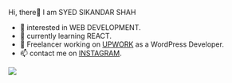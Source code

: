 Hi, there👋 
I am SYED SIKANDAR SHAH

- 👀 interested in WEB DEVELOPMENT.
- 🌱 currently learning REACT.
- 💞️ Freelancer working on [UPWORK](https://www.upwork.com/freelancers/~0111db188090be018c?viewMode=1) as a WordPress Developer.
- 📫 contact me on [INSTAGRAM](https://www.instagram.com/sayedsikandarshah/?fbclid=IwAR1C70jIWINqNzyBIjJlv4BYkVChYF_bsDi7rZ7LTmqedCEWHjGQUNsr-tI).

<img src="https://github-readme-stats.vercel.app/api?username=Sayed70480&&show_icons=true&title_color=ffffff&icon_color=bb2acf&text_color=daf7dc&bg_color=151515">

<!---
Sayed70480/Sayed70480 is a ✨ special ✨ repository because its `README.md` (this file) appears on your GitHub profile.
You can click the Preview link to take a look at your changes.
--->
